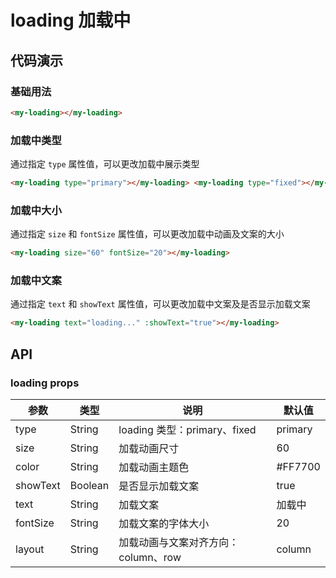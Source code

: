 # loading 加载中

## 代码演示

### 基础用法

```html
<my-loading></my-loading>
```

### 加载中类型

通过指定 `type` 属性值，可以更改加载中展示类型

```html
<my-loading type="primary"></my-loading> <my-loading type="fixed"></my-loading>
```

### 加载中大小

通过指定 `size` 和 `fontSize` 属性值，可以更改加载中动画及文案的大小

```html
<my-loading size="60" fontSize="20"></my-loading>
```

### 加载中文案

通过指定 `text` 和 `showText` 属性值，可以更改加载中文案及是否显示加载文案

```html
<my-loading text="loading..." :showText="true"></my-loading>
```

## API

### loading props

| 参数     | 类型    | 说明                                | 默认值  |
| -------- | ------- | ----------------------------------- | ------- |
| type     | String  | loading 类型：primary、fixed        | primary |
| size     | String  | 加载动画尺寸                        | 60      |
| color    | String  | 加载动画主题色                      | #FF7700 |
| showText | Boolean | 是否显示加载文案                    | true    |
| text     | String  | 加载文案                            | 加载中  |
| fontSize | String  | 加载文案的字体大小                  | 20      |
| layout   | String  | 加载动画与文案对齐方向：column、row | column  |
